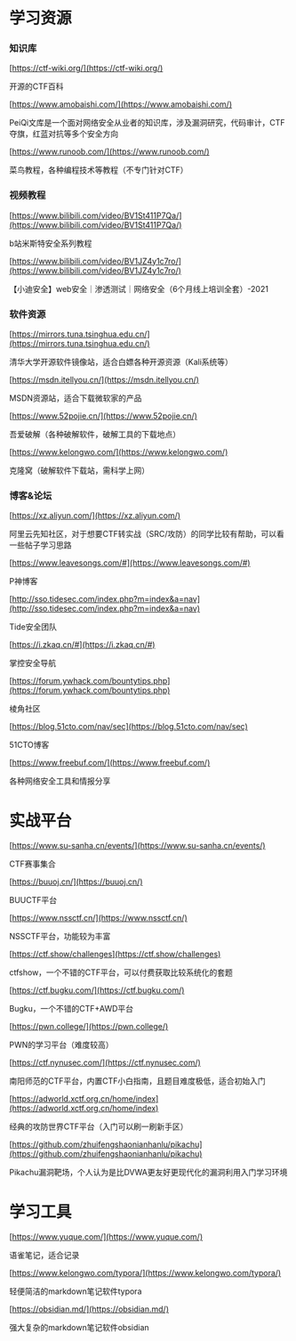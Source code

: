 
# 学习资源

### 知识库

[https://ctf-wiki.org/](https://ctf-wiki.org/)

开源的CTF百科

[https://www.amobaishi.com/](https://www.amobaishi.com/)

PeiQi文库是一个面对网络安全从业者的知识库，涉及漏洞研究，代码审计，CTF夺旗，红蓝对抗等多个安全方向

[https://www.runoob.com/](https://www.runoob.com/)

菜鸟教程，各种编程技术等教程（不专门针对CTF）

### 视频教程

[https://www.bilibili.com/video/BV1St411P7Qa/](https://www.bilibili.com/video/BV1St411P7Qa/)

b站米斯特安全系列教程

[https://www.bilibili.com/video/BV1JZ4y1c7ro/](https://www.bilibili.com/video/BV1JZ4y1c7ro/)

【小迪安全】web安全｜渗透测试｜网络安全（6个月线上培训全套）-2021

### 软件资源

[https://mirrors.tuna.tsinghua.edu.cn/](https://mirrors.tuna.tsinghua.edu.cn/)

清华大学开源软件镜像站，适合白嫖各种开源资源（Kali系统等）

[https://msdn.itellyou.cn/](https://msdn.itellyou.cn/)

MSDN资源站，适合下载微软家的产品

[https://www.52pojie.cn/](https://www.52pojie.cn/)

吾爱破解（各种破解软件，破解工具的下载地点）

[https://www.kelongwo.com/](https://www.kelongwo.com/)

克隆窝（破解软件下载站，需科学上网）

### 博客&论坛

[https://xz.aliyun.com/](https://xz.aliyun.com/)

阿里云先知社区，对于想要CTF转实战（SRC/攻防）的同学比较有帮助，可以看一些帖子学习思路

[https://www.leavesongs.com/#](https://www.leavesongs.com/#)

P神博客

[http://sso.tidesec.com/index.php?m=index&a=nav](http://sso.tidesec.com/index.php?m=index&a=nav)

Tide安全团队

[https://i.zkaq.cn/#](https://i.zkaq.cn/#)

掌控安全导航

[https://forum.ywhack.com/bountytips.php](https://forum.ywhack.com/bountytips.php)

棱角社区

[https://blog.51cto.com/nav/sec](https://blog.51cto.com/nav/sec)

51CTO博客

[https://www.freebuf.com/](https://www.freebuf.com/)

各种网络安全工具和情报分享

# 实战平台

[https://www.su-sanha.cn/events/](https://www.su-sanha.cn/events/)

CTF赛事集合

[https://buuoj.cn/](https://buuoj.cn/)

BUUCTF平台

[https://www.nssctf.cn/](https://www.nssctf.cn/)

NSSCTF平台，功能较为丰富

[https://ctf.show/challenges](https://ctf.show/challenges)

ctfshow，一个不错的CTF平台，可以付费获取比较系统化的套题

[https://ctf.bugku.com/](https://ctf.bugku.com/)

Bugku，一个不错的CTF+AWD平台

[https://pwn.college/](https://pwn.college/)

PWN的学习平台（难度较高）

[https://ctf.nynusec.com/](https://ctf.nynusec.com/)

南阳师范的CTF平台，内置CTF小白指南，且题目难度极低，适合初始入门

[https://adworld.xctf.org.cn/home/index](https://adworld.xctf.org.cn/home/index)

经典的攻防世界CTF平台（入门可以刷一刷新手区）

[https://github.com/zhuifengshaonianhanlu/pikachu](https://github.com/zhuifengshaonianhanlu/pikachu)

Pikachu漏洞靶场，个人认为是比DVWA更友好更现代化的漏洞利用入门学习环境


# 学习工具

[https://www.yuque.com/](https://www.yuque.com/)

语雀笔记，适合记录

[https://www.kelongwo.com/typora/](https://www.kelongwo.com/typora/)

轻便简洁的markdown笔记软件typora

[https://obsidian.md/](https://obsidian.md/)

强大复杂的markdown笔记软件obsidian

